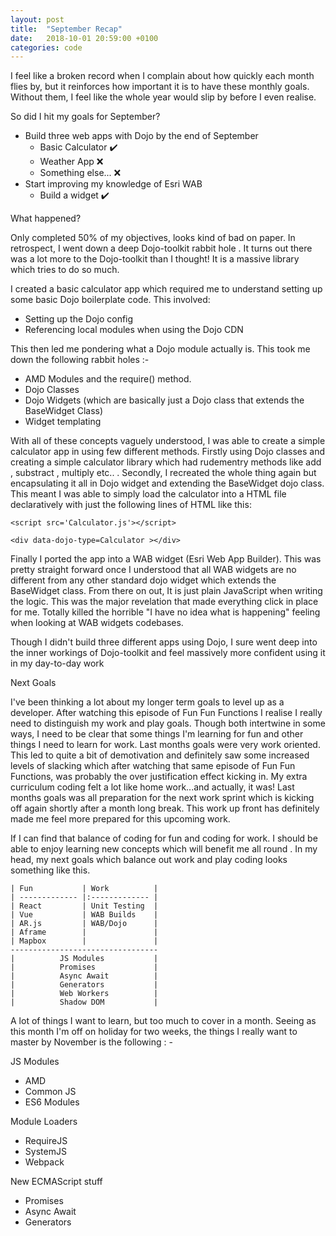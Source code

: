 ```yaml
---
layout: post
title:  "September Recap"
date:   2018-10-01 20:59:00 +0100
categories: code
---
```


I feel like a broken record when I complain about how quickly each month flies by, but it reinforces how important it is to have these monthly goals. Without them, I feel like the whole year would slip by before I even realise.

So did I hit my goals for September?

- Build three web apps with Dojo by the end of September
  - Basic Calculator ✔️
  - Weather App ❌
  - Something else... ❌
- Start improving my knowledge of Esri WAB
  - Build a widget ✔️

What happened?

Only completed 50%  of my objectives, looks kind of bad on paper. In retrospect, I went down a deep Dojo-toolkit rabbit hole . It turns out there was a lot more to the Dojo-toolkit than I thought! It is a massive library which tries to do so much.

I created a basic calculator app which  required me to understand setting up some basic Dojo boilerplate code. This involved:

- Setting up the Dojo config
- Referencing local modules when using the Dojo CDN

This then led me pondering what a Dojo module actually is. This took me down the following rabbit holes :- 

- AMD Modules and the require() method.
- Dojo Classes
- Dojo Widgets (which are basically just  a Dojo class that extends the BaseWidget Class)
- Widget templating

With all of these concepts vaguely understood, I was able to create  a  simple calculator app in using few different methods. Firstly using Dojo classes and creating a simple calculator library which had rudementry methods like add , substract  , multiply  etc.. .  Secondly, I recreated the whole thing again but encapsulating it all in Dojo widget and extending the BaseWidget  dojo class. This meant I was able to simply load the calculator into a HTML file  declaratively with just  the following lines of HTML like this:

    <script src='Calculator.js'></script>
    
    <div data-dojo-type=Calculator ></div>

Finally I ported the app into a WAB  widget (Esri Web App Builder). This was pretty  straight forward once I understood that all WAB widgets are no different from any other standard dojo widget which extends the BaseWidget class. From there on out, It is just plain JavaScript when writing the logic. This was the major revelation that made everything click in place for me. Totally killed the horrible "I have no idea what is happening" feeling when looking at  WAB widgets codebases.

Though I didn't build three different apps using Dojo, I sure went deep into the inner workings of Dojo-toolkit and feel massively more confident using it in my day-to-day work

Next Goals

I've been thinking a lot about my longer term goals to level up as a developer. After watching this episode of Fun Fun Functions I realise I really need to distinguish my work and play goals. Though both intertwine in some ways, I need to be clear that some things I'm learning for fun and other things I need to learn for work. Last months goals were very work oriented. This led to quite a bit of demotivation and definitely saw some increased levels of slacking which after watching that same episode of Fun Fun Functions, was probably the over justification effect  kicking in. My extra curriculum coding felt a lot like home work...and actually, it was! Last months goals was all preparation for the next work sprint which is kicking off again shortly after a month long break. This work up front has definitely made me feel more prepared for this upcoming work.

If I can find that balance of coding for fun and coding for work. I should be able to enjoy learning new concepts which will benefit me all round . In my head, my next goals which balance out  work and play coding looks something like this.

    | Fun           | Work          | 
    | ------------- |:------------- |
    | React         | Unit Testing  |
    | Vue           | WAB Builds    | 
    | AR.js         | WAB/Dojo      |
    | Aframe        |               |
    | Mapbox        |               |
    ---------------------------------
    |          JS Modules           | 
    |          Promises             |
    |          Async Await          |
    |          Generators           |
    |          Web Workers          |
    |          Shadow DOM           |                             

A lot of things I want to learn, but too much to cover in a month. Seeing as this month I'm off on holiday for two weeks, the things I really want to master by November is the following : - 

JS Modules

- AMD
- Common JS
- ES6 Modules

Module Loaders

- RequireJS
- SystemJS
- Webpack

New ECMAScript stuff

- Promises
- Async Await
- Generators
